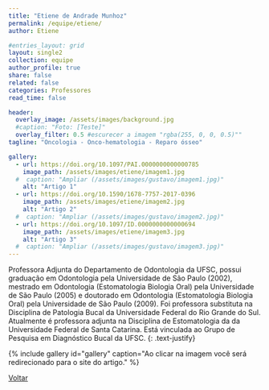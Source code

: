 ```yaml
---
title: "Etiene de Andrade Munhoz"
permalink: /equipe/etiene/
author: Etiene

#entries_layout: grid
layout: single2
collection: equipe
author_profile: true
share: false
related: false
categories: Professores
read_time: false

header:
  overlay_image: /assets/images/background.jpg
  #caption: "Foto: [Teste]"
  overlay_filter: 0.5 #escurecer a imagem "rgba(255, 0, 0, 0.5)""
tagline: "Oncologia - Onco-hematologia - Reparo ósseo"

gallery:
  - url: https://doi.org/10.1097/PAI.0000000000000785
    image_path: /assets/images/etiene/imagem1.jpg
  #  caption: "Ampliar (/assets/images/gustavo/imagem1.jpg)"
    alt: "Artigo 1"
  - url: https://doi.org/10.1590/1678-7757-2017-0396
    image_path: /assets/images/etiene/imagem2.jpg
    alt: "Artigo 2"
  #  caption: "Ampliar (/assets/images/gustavo/imagem2.jpg)"
  - url: https://doi.org/10.1097/ID.0000000000000694
    image_path: /assets/images/etiene/imagem3.jpg
    alt: "Artigo 3"
  #  caption: "Ampliar (/assets/images/gustavo/imagem3.jpg)"
---
```

Professora Adjunta do Departamento de Odontologia da UFSC, possui graduação em Odontologia pela Universidade de São Paulo (2002), mestrado em Odontologia (Estomatologia Biologia Oral) pela Universidade de São Paulo (2005) e doutorado em Odontologia (Estomatologia Biologia Oral) pela Universidade de São Paulo (2009). Foi professora substituta na Disciplina de Patologia Bucal da Universidade Federal do Rio Grande do Sul. Atualmente é professora adjunta na Disciplina de Estomatologia da da Universidade Federal de Santa Catarina. Está vinculada ao Grupo de Pesquisa em Diagnóstico Bucal da UFSC.
{: .text-justify}

{% include gallery id="gallery" caption="Ao clicar na imagem você será redirecionado para o site do artigo." %}

<a href="/equipe/" class="btn btn--danger">Voltar</a>
